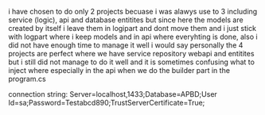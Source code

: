 i have chosen to do only 2 projects becuase 
i was alawys use to 3 including service (logic), api and database entitites
but since here the models are created by itself i leave them in logipart 
and dont move them and i just stick with logpart where i keep models and in api
where everyhting is done, also i did not have enough time to manage it well
i would say personally the 4 projects are perfect where we have service repository webapi and entitites
but i still did not manage to do it well and it is sometimes confusing what to inject where especially in the api
when we do the builder part in the program.cs


connection string: Server=localhost,1433;Database=APBD;User Id=sa;Password=Testabcd890;TrustServerCertificate=True;